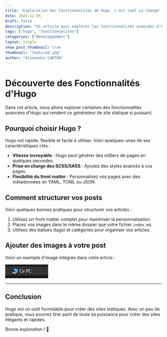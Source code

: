 ```yaml
---
title: "Exploration des Fonctionnalités de Hugo, c'est cool ca change"
date: 2024-12-05
draft: false
description: "Un article pour explorer les fonctionnalités avancées d'Hugo."
tags: ["hugo", "fonctionnalités"]
categories: ["Développement"]
layout: single
show_post_thumbnail: true
thumbnail: "featured.jpg"
author: "Alexandre CARTON"
---
```


# Découverte des Fonctionnalités d'Hugo

Dans cet article, nous allons explorer certaines des fonctionnalités avancées d'Hugo qui rendent ce générateur de site statique si puissant.

## Pourquoi choisir Hugo ?

Hugo est rapide, flexible et facile à utiliser. Voici quelques-unes de ses caractéristiques clés :
- **Vitesse incroyable** : Hugo peut générer des milliers de pages en quelques secondes.
- **Prise en charge des SCSS/SASS** : Ajoutez des styles avancés à vos pages.
- **Flexibilité du front matter** : Personnalisez vos pages avec des métadonnées en YAML, TOML ou JSON.

## Comment structurer vos posts

Voici quelques bonnes pratiques pour structurer vos articles :
1. Utilisez un front matter complet pour maximiser la personnalisation.
2. Placez vos images dans le même dossier que votre fichier `index.md`.
3. Utilisez des balises (tags) et catégories pour organiser vos articles.

## Ajouter des images à votre post

Voici un exemple d'image intégrée dans votre article :

![Exploration](featured.jpg)

---

## Conclusion

Hugo est un outil formidable pour créer des sites statiques. Avec un peu de pratique, vous pourrez tirer parti de toute sa puissance pour créer des sites élégants et rapides.

Bonne exploration ! 🚀
